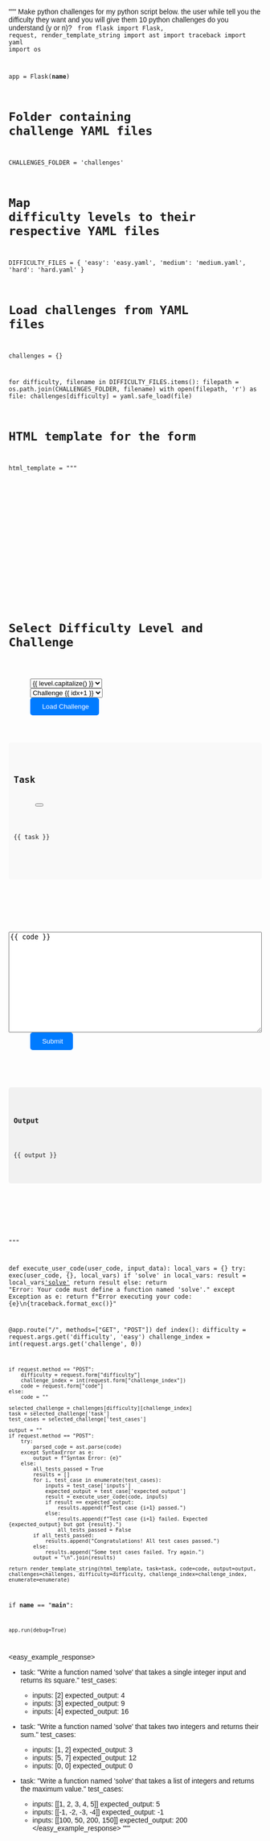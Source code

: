 """
Make python challenges for my python script below. the user while tell you the difficulty they want and you will give them 10 python challenges do you understand (y or n)?
<code>
from flask import Flask, request, render_template_string
import ast
import traceback
import yaml
import os

app = Flask(__name__)

# Folder containing challenge YAML files
CHALLENGES_FOLDER = 'challenges'

# Map difficulty levels to their respective YAML files
DIFFICULTY_FILES = {
    'easy': 'easy.yaml',
    'medium': 'medium.yaml',
    'hard': 'hard.yaml'
}

# Load challenges from YAML files
challenges = {}

for difficulty, filename in DIFFICULTY_FILES.items():
    filepath = os.path.join(CHALLENGES_FOLDER, filename)
    with open(filepath, 'r') as file:
        challenges[difficulty] = yaml.safe_load(file)

# HTML template for the form
html_template = """
<!doctype html>
<html lang="en">
<head>
  <meta charset="utf-8">
  <title>Python Code Challenge</title>
  <link rel="stylesheet" href="https://cdnjs.cloudflare.com/ajax/libs/font-awesome/5.15.3/css/all.min.css">
  <link rel="stylesheet" href="https://cdnjs.cloudflare.com/ajax/libs/codemirror/5.63.0/codemirror.min.css">
  <script src="https://cdnjs.cloudflare.com/ajax/libs/codemirror/5.63.0/codemirror.min.js"></script>
  <script src="https://cdnjs.cloudflare.com/ajax/libs/codemirror/5.63.0/mode/python/python.min.js"></script>
  <style>
    body { font-family: Arial, sans-serif; margin: 20px; }
    .container { max-width: 800px; margin: 0 auto; }
    .task { background-color: #f9f9f9; padding: 10px; border-radius: 5px; margin-bottom: 20px; }
    .output { background-color: #f1f1f1; padding: 10px; border-radius: 5px; margin-top: 20px; display: block; }
    textarea { width: 100%; height: 200px; font-family: monospace; }
    .btn { padding: 10px 20px; cursor: pointer; background-color: #007bff; color: #fff; border: none; border-radius: 5px; }
    .btn:hover { background-color: #0056b3; }
    .toast { position: fixed; top: 20px; right: 20px; background-color: #007bff; color: #fff; padding: 10px; border-radius: 5px; display: none; }
    .collapse-btn { cursor: pointer; }
    .collapse-content { display: none; }
    .collapse-content.active { display: block; }
  </style>
  <script>
    document.addEventListener('DOMContentLoaded', function() {
      var collapseBtn = document.querySelector('.collapse-btn');
      var collapseContent = document.querySelector('.collapse-content');
      var outputDiv = document.querySelector('.output');

      collapseBtn.addEventListener('click', function() {
        collapseContent.classList.toggle('active');
      });

      // Reset output when new challenge is loaded
      var selectChallenge = document.querySelector('select[name="challenge"]');
      selectChallenge.addEventListener('change', function() {
        outputDiv.innerHTML = ''; // Reset output
      });

      // Show toast message when all tests are passed
      var output = document.querySelector('.output pre');
      if (output && output.innerText.includes('Congratulations! All test cases passed.')) {
        var toast = document.querySelector('.toast');
        toast.style.display = 'block';
        setTimeout(function() {
          toast.style.display = 'none';
        }, 3000);
      }

      // Initialize CodeMirror
      var codeMirrorTextarea = document.querySelector('textarea[name="code"]');
      var codeMirrorEditor = CodeMirror.fromTextArea(codeMirrorTextarea, {
        mode: 'python',
        theme: 'default',
        lineNumbers: true,
        indentUnit: 2, // Set tab to indent 2 spaces
        autofocus: true
      });
    });
  </script>
</head>
<body>
  <div class="container">
    <h1>Select Difficulty Level and Challenge</h1>
    <form method="GET">
      <select name="difficulty">
        {% for level in challenges.keys() %}
          <option value="{{ level }}" {% if level == difficulty %}selected{% endif %}>{{ level.capitalize() }}</option>
        {% endfor %}
      </select>
      <select name="challenge">
        {% for idx, challenge in enumerate(challenges[difficulty]) %}
          <option value="{{ idx }}" {% if idx == challenge_index %}selected{% endif %}>Challenge {{ idx+1 }}</option>
        {% endfor %}
      </select>
      <button type="submit" class="btn"><i class="fas fa-play"></i> Load Challenge</button>
    </form>
    <div class="task">
      <h2>Task</h2>
      <button class="collapse-btn"><i class="fas fa-chevron-down"></i></button>
      <div class="collapse-content active">
        <p>{{ task }}</p>
      </div>
    </div>
    <form method="POST">
      <input type="hidden" name="difficulty" value="{{ difficulty }}">
      <input type="hidden" name="challenge_index" value="{{ challenge_index }}">
      <textarea name="code" placeholder="Write your Python code here...">{{ code }}</textarea>
      <button type="submit" class="btn"><i class="fas fa-check"></i> Submit</button>
    </form>
    <div class="output">
      <h3>Output</h3>
      <pre>{{ output }}</pre>
    </div>
    <div class="toast">
      <i class="fas fa-check-circle"></i> Congratulations! All test cases passed.
    </div>
  </div>
</body>
</html>

"""

def execute_user_code(user_code, input_data):
    local_vars = {}
    try:
        exec(user_code, {}, local_vars)
        if 'solve' in local_vars:
            result = local_vars['solve'](*input_data)
            return result
        else:
            return "Error: Your code must define a function named 'solve'."
    except Exception as e:
        return f"Error executing your code: {e}\n{traceback.format_exc()}"

@app.route("/", methods=["GET", "POST"])
def index():
    difficulty = request.args.get('difficulty', 'easy')
    challenge_index = int(request.args.get('challenge', 0))
    
    if request.method == "POST":
        difficulty = request.form["difficulty"]
        challenge_index = int(request.form["challenge_index"])
        code = request.form["code"]
    else:
        code = ""
    
    selected_challenge = challenges[difficulty][challenge_index]
    task = selected_challenge['task']
    test_cases = selected_challenge['test_cases']
    
    output = ""
    if request.method == "POST":
        try:
            parsed_code = ast.parse(code)
        except SyntaxError as e:
            output = f"Syntax Error: {e}"
        else:
            all_tests_passed = True
            results = []
            for i, test_case in enumerate(test_cases):
                inputs = test_case['inputs']
                expected_output = test_case['expected_output']
                result = execute_user_code(code, inputs)
                if result == expected_output:
                    results.append(f"Test case {i+1} passed.")
                else:
                    results.append(f"Test case {i+1} failed. Expected {expected_output} but got {result}.")
                    all_tests_passed = False
            if all_tests_passed:
                results.append("Congratulations! All test cases passed.")
            else:
                results.append("Some test cases failed. Try again.")
            output = "\n".join(results)
    
    return render_template_string(html_template, task=task, code=code, output=output, challenges=challenges, difficulty=difficulty, challenge_index=challenge_index, enumerate=enumerate)

if __name__ == "__main__":

    app.run(debug=True)
</code>

<easy_example_response>
- task: "Write a function named 'solve' that takes a single integer input and returns its square."
  test_cases:
    - inputs: [2]
      expected_output: 4
    - inputs: [3]
      expected_output: 9
    - inputs: [4]
      expected_output: 16

- task: "Write a function named 'solve' that takes two integers and returns their sum."
  test_cases:
    - inputs: [1, 2]
      expected_output: 3
    - inputs: [5, 7]
      expected_output: 12
    - inputs: [0, 0]
      expected_output: 0

- task: "Write a function named 'solve' that takes a list of integers and returns the maximum value."
  test_cases:
    - inputs: [[1, 2, 3, 4, 5]]
      expected_output: 5
    - inputs: [[-1, -2, -3, -4]]
      expected_output: -1
    - inputs: [[100, 50, 200, 150]]
      expected_output: 200
</easy_example_response>
"""
